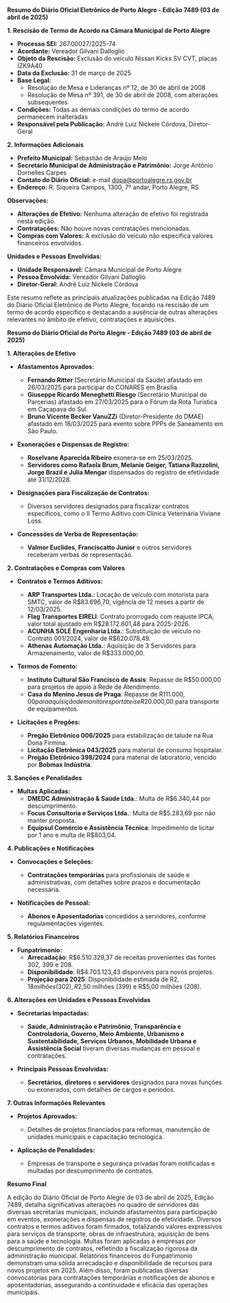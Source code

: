 **Resumo do Diário Oficial Eletrônico de Porto Alegre - Edição 7489 (03 de abril de 2025)**

**1. Rescisão de Termo de Acordo na Câmara Municipal de Porto Alegre**
- **Processo SEI:** 267.00027/2025-74
- **Acordante:** Vereador Gilvani Dalloglio
- **Objeto da Rescisão:** Exclusão do veículo Nissan Kicks SV CVT, placas IZK9A40
- **Data da Exclusão:** 31 de março de 2025
- **Base Legal:** 
  - Resolução de Mesa e Lideranças nº 12, de 30 de abril de 2008
  - Resolução de Mesa nº 391, de 30 de abril de 2008, com alterações subsequentes
- **Condições:** Todas as demais condições do termo de acordo permanecem inalteradas
- **Responsável pela Publicação:** André Luiz Nickele Córdova, Diretor-Geral

**2. Informações Adicionais**
- **Prefeito Municipal:** Sebastião de Araújo Melo
- **Secretário Municipal de Administração e Patrimônio:** Jorge Antônio Dornelles Carpes
- **Contato do Diário Oficial:** e-mail dopa@portoalegre.rs.gov.br
- **Endereço:** R. Siqueira Campos, 1300, 7º andar, Porto Alegre, RS

**Observações:**
- **Alterações de Efetivo:** Nenhuma alteração de efetivo foi registrada nesta edição.
- **Contratações:** Não houve novas contratações mencionadas.
- **Compras com Valores:** A exclusão do veículo não especifica valores financeiros envolvidos.

**Unidades e Pessoas Envolvidas:**
- **Unidade Responsável:** Câmara Municipal de Porto Alegre
- **Pessoa Envolvida:** Vereador Gilvani Dalloglio
- **Diretor-Geral:** André Luiz Nickele Córdova

Este resumo reflete as principais atualizações publicadas na Edição 7489 do Diário Oficial Eletrônico de Porto Alegre, focando na rescisão de um termo de acordo específico e destacando a ausência de outras alterações relevantes no âmbito de efetivo, contratações e aquisições.

**Resumo do Diário Oficial de Porto Alegre - Edição 7489 (03 de abril de 2025)**

**1. Alterações de Efetivo**

- **Afastamentos Aprovados:**
  - **Fernando Ritter** (Secretário Municipal da Saúde) afastado em 26/03/2025 para participar do CONARES em Brasília.
  - **Giuseppe Ricardo Meneghetti Riesgo** (Secretário Municipal de Parcerias) afastado em 27/03/2025 para o Fórum da Rota Turística em Caçapava do Sul.
  - **Bruno Vicente Becker VanuZZi** (Diretor-Presidente do DMAE) afastado em 18/03/2025 para evento sobre PPPs de Saneamento em São Paulo.

- **Exonerações e Dispensas de Registro:**
  - **Roselvane Aparecida Ribeiro** exonera-se em 25/03/2025.
  - **Servidores como Rafaela Brum, Melanie Geiger, Tatiana Razzolini, Jorge Brazil e Julia Mengar** dispensados do registro de efetividade até 31/12/2028.
  
- **Designações para Fiscalização de Contratos:**
  - Diversos servidores designados para fiscalizar contratos específicos, como o II Termo Aditivo com Clínica Veterinária Viviane Loss.

- **Concessões de Verba de Representação:**
  - **Valmor Euclides**, **Franciscatto Junior** e outros servidores receberam verbas de representação.

**2. Contratações e Compras com Valores**

- **Contratos e Termos Aditivos:**
  - **ARP Transportes Ltda.**: Locação de veículo com motorista para SMTC, valor de R$83.696,70, vigência de 12 meses a partir de 12/03/2025.
  - **Flag Transportes EIRELI**: Contrato prorrogado com reajuste IPCA, valor total ajustado em R$28.172.601,48 para 2025-2026.
  - **ACUNHA SOLE Engenharia Ltda.**: Substituição de veículo no Contrato 001/2024, valor de R$620.078,49.
  - **Athenas Automação Ltda.**: Aquisição de 3 Servidores para Armazenamento, valor de R$333.000,00.
  
- **Termos de Fomento:**
  - **Instituto Cultural São Francisco de Assis**: Repasse de R$50.000,00 para projetos de apoio à Rede de Atendimento.
  - **Casa do Menino Jesus de Praga**: Repasse de R$111.000,00 para aquisição de monitores portáteis e R$20.000,00 para transporte de equipamentos.

- **Licitações e Pregões:**
  - **Pregão Eletrônico 006/2025** para estabilização de talude na Rua Dona Firmina.
  - **Licitação Eletrônica 043/2025** para material de consumo hospitalar.
  - **Pregão Eletrônico 398/2024** para material de laboratório, vencido por **Bobmax Indústria**.
  
**3. Sanções e Penalidades**

- **Multas Aplicadas:**
  - **DMEDC Administração & Saúde Ltda.**: Multa de R$6.340,44 por descumprimento.
  - **Focus Consultoria e Serviços Ltda.**: Multa de R$5.283,69 por não manter proposta.
  - **Equipsul Comércio e Assistência Técnica**: Impedimento de licitar por 1 ano e multa de R$803,04.
  
**4. Publicações e Notificações**

- **Convocações e Seleções:**
  - **Contratações temporárias** para profissionais de saúde e administrativas, com detalhes sobre prazos e documentação necessária.
  
- **Notificações de Pessoal:**
  - **Abonos e Aposentadorias** concedidos a servidores, conforme regulamentações vigentes.

**5. Relatórios Financeiros**

- **Funpatrimonio:**
  - **Arrecadação**: R$6.510.329,37 de receitas provenientes das fontes 302, 399 e 208.
  - **Disponibilidade**: R$4.703.123,43 disponíveis para novos projetos.
  - **Projeção para 2025**: Disponibilidade estimada de R$2,18 milhões (302), R$2,50 milhões (399) e R$5,00 milhões (208).

**6. Alterações em Unidades e Pessoas Envolvidas**

- **Secretarias Impactadas:**
  - **Saúde, Administração e Patrimônio, Transparência e Controladoria, Governo, Meio Ambiente, Urbanismo e Sustentabilidade, Serviços Urbanos, Mobilidade Urbana e Assistência Social** tiveram diversas mudanças em pessoal e contratações.

- **Principais Pessoas Envolvidas:**
  - **Secretários**, **diretores** e **servidores** designados para novas funções ou exonerados, com detalhes de cargos e períodos.

**7. Outras Informações Relevantes**

- **Projetos Aprovados:**
  - Detalhes de projetos financiados para reformas, manutenção de unidades municipais e capacitação tecnológica.

- **Aplicação de Penalidades:**
  - Empresas de transporte e segurança privadas foram notificadas e multadas por descumprimento de contratos.

**Resumo Final**

A edição do Diário Oficial de Porto Alegre de 03 de abril de 2025, Edição 7489, detalha significativas alterações no quadro de servidores das diversas secretarias municipais, incluindo afastamentos para participação em eventos, exonerações e dispensas de registros de efetividade. Diversos contratos e termos aditivos foram firmados, totalizando valores expressivos para serviços de transporte, obras de infraestrutura, aquisição de bens para a saúde e tecnologia. Multas foram aplicadas a empresas por descumprimento de contratos, refletindo a fiscalização rigorosa da administração municipal. Relatórios financeiros do Funpatrimonio demonstram uma sólida arrecadação e disponibilidade de recursos para novos projetos em 2025. Além disso, foram publicadas diversas convocatórias para contratações temporárias e notificações de abonos e aposentadorias, assegurando a continuidade e eficácia das operações municipais.